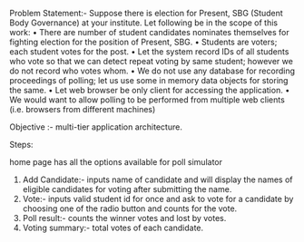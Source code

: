 Problem Statement:-
Suppose there is election for Present, SBG (Student Body Governance) at your institute. Let
following be in the scope of this work:
• There are number of student candidates nominates themselves for fighting election
for the position of Present, SBG.
• Students are voters; each student votes for the post.
• Let the system record IDs of all students who vote so that we can detect repeat voting
by same student; however we do not record who votes whom.
• We do not use any database for recording proceedings of polling; let us use some in
memory data objects for storing the same.
• Let web browser be only client for accessing the application.
• We would want to allow polling to be performed from multiple web clients (i.e.
browsers from different machines)



Objective :- multi-tier application architecture.

Steps:

home page has all the options available for poll simulator 
1) Add Candidate:- inputs name of candidate and will display the names of eligible candidates for voting after submitting the name.
2) Vote:- inputs valid student id for once and ask to vote for a candidate by choosing one of the radio button and counts for the vote.
3) Poll result:- counts the winner votes and lost by votes.
4) Voting summary:- total votes of each candidate.

